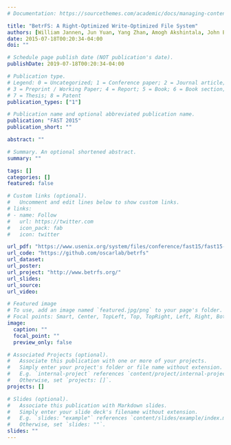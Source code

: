 ```yaml
---
# Documentation: https://sourcethemes.com/academic/docs/managing-content/

title: "BetrFS: A Right-Optimized Write-Optimized File System"
authors: [William Jannen, Jun Yuan, Yang Zhan, Amogh Akshintala, John Esmet, Yizheng Jiao, Ankur Mittal, Prashant Pandey, Phaneendra Reddy, Leif Walsh, Michael A. Bender, Martin Farach-Colton, Rob Johnson, Bradley C. Kuszmaul, and Donald E. Porter]
date: 2015-07-18T00:20:34-04:00
doi: ""

# Schedule page publish date (NOT publication's date).
publishDate: 2019-07-18T00:20:34-04:00

# Publication type.
# Legend: 0 = Uncategorized; 1 = Conference paper; 2 = Journal article;
# 3 = Preprint / Working Paper; 4 = Report; 5 = Book; 6 = Book section;
# 7 = Thesis; 8 = Patent
publication_types: ["1"]

# Publication name and optional abbreviated publication name.
publication: "FAST 2015"
publication_short: ""

abstract: ""

# Summary. An optional shortened abstract.
summary: ""

tags: []
categories: []
featured: false

# Custom links (optional).
#   Uncomment and edit lines below to show custom links.
# links:
# - name: Follow
#   url: https://twitter.com
#   icon_pack: fab
#   icon: twitter

url_pdf: "https://www.usenix.org/system/files/conference/fast15/fast15-paper-jannen_william.pdf"
url_code: "https://github.com/oscarlab/betrfs"
url_dataset:
url_poster:
url_project: "http://www.betrfs.org/"
url_slides:
url_source:
url_video:

# Featured image
# To use, add an image named `featured.jpg/png` to your page's folder. 
# Focal points: Smart, Center, TopLeft, Top, TopRight, Left, Right, BottomLeft, Bottom, BottomRight.
image:
  caption: ""
  focal_point: ""
  preview_only: false

# Associated Projects (optional).
#   Associate this publication with one or more of your projects.
#   Simply enter your project's folder or file name without extension.
#   E.g. `internal-project` references `content/project/internal-project/index.md`.
#   Otherwise, set `projects: []`.
projects: []

# Slides (optional).
#   Associate this publication with Markdown slides.
#   Simply enter your slide deck's filename without extension.
#   E.g. `slides: "example"` references `content/slides/example/index.md`.
#   Otherwise, set `slides: ""`.
slides: ""
---
```

